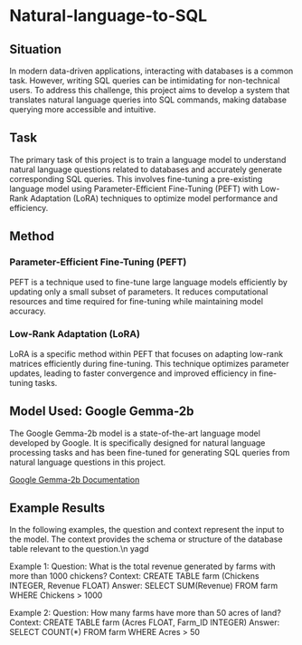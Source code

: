 # Natural-language-to-SQL


## Situation

In modern data-driven applications, interacting with databases is a common task. However, writing SQL queries can be intimidating for non-technical users. To address this challenge, this project aims to develop a system that translates natural language queries into SQL commands, making database querying more accessible and intuitive.

## Task

The primary task of this project is to train a language model to understand natural language questions related to databases and accurately generate corresponding SQL queries. This involves fine-tuning a pre-existing language model using Parameter-Efficient Fine-Tuning (PEFT) with Low-Rank Adaptation (LoRA) techniques to optimize model performance and efficiency.

## Method

### Parameter-Efficient Fine-Tuning (PEFT)
PEFT is a technique used to fine-tune large language models efficiently by updating only a small subset of parameters. It reduces computational resources and time required for fine-tuning while maintaining model accuracy.

### Low-Rank Adaptation (LoRA)
LoRA is a specific method within PEFT that focuses on adapting low-rank matrices efficiently during fine-tuning. This technique optimizes parameter updates, leading to faster convergence and improved efficiency in fine-tuning tasks.

## Model Used: Google Gemma-2b

The Google Gemma-2b model is a state-of-the-art language model developed by Google. It is specifically designed for natural language processing tasks and has been fine-tuned for generating SQL queries from natural language questions in this project.

[Google Gemma-2b Documentation](https://cloud.google.com/vertex-ai/generative-ai/docs/open-models/use-gemma)

## Example Results
In the following examples, the question and context represent the input to the model. The context provides the schema or structure of the database table relevant to the question.\n yagd

Example 1:
Question: What is the total revenue generated by farms with more than 1000 chickens?
Context: CREATE TABLE farm (Chickens INTEGER, Revenue FLOAT)
Answer: SELECT SUM(Revenue) FROM farm WHERE Chickens > 1000

Example 2:
Question: How many farms have more than 50 acres of land?
Context: CREATE TABLE farm (Acres FLOAT, Farm_ID INTEGER)
Answer: SELECT COUNT(*) FROM farm WHERE Acres > 50
